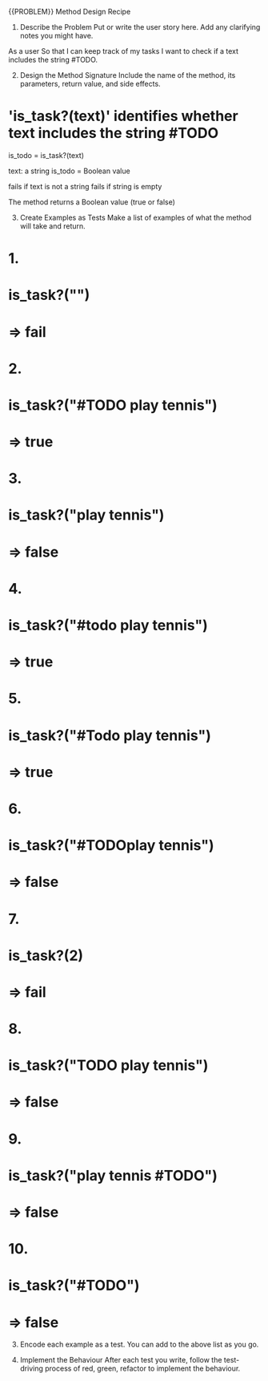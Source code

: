 {{PROBLEM}} Method Design Recipe
1. Describe the Problem
Put or write the user story here. Add any clarifying notes you might have.

As a user
So that I can keep track of my tasks
I want to check if a text includes the string #TODO.

2. Design the Method Signature
Include the name of the method, its parameters, return value, and side effects.

# 'is_task?(text)' identifies whether text includes the string #TODO

is_todo = is_task?(text)

text: a string
is_todo = Boolean value

fails if text is not a string
fails if string is empty

The method returns a Boolean value (true or false)

3. Create Examples as Tests
Make a list of examples of what the method will take and return.

# 1.
# is_task?("")
# => fail 

# 2. 
# is_task?("#TODO play tennis")
# => true

# 3. 
# is_task?("play tennis")
# => false

# 4. 
# is_task?("#todo play tennis")
# => true

# 5. 
# is_task?("#Todo play tennis")
# => true

# 6. 
# is_task?("#TODOplay tennis")
# => false

# 7. 
# is_task?(2)
# => fail

# 8. 
# is_task?("TODO play tennis")
# => false

# 9. 
# is_task?("play tennis #TODO")
# => false

# 10. 
# is_task?("#TODO")
# => false



3. Encode each example as a test. You can add to the above list as you go.

4. Implement the Behaviour
After each test you write, follow the test-driving process of red, green, refactor to implement the behaviour.
